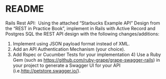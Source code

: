 
# README

 Rails Rest API:  Using the attached “Starbucks Example API” Design from the “REST in Practice Book”, implement in Rails with Active Record and Postgres SQL the REST API design with the following changes/additions:  
 1) Implement using JSON payload format instead of XML.  
 2) Add an API Authentication Mechanism (your choice).  
 3) Add Rspec or Cucumber Tests for your implementation 4) Use a Ruby Gem (such as https://github.com/ruby-grape/grape-swagger-rails) in your project to generate a Swagger UI for your API (i.e.http://petstore.swagger.io/).

